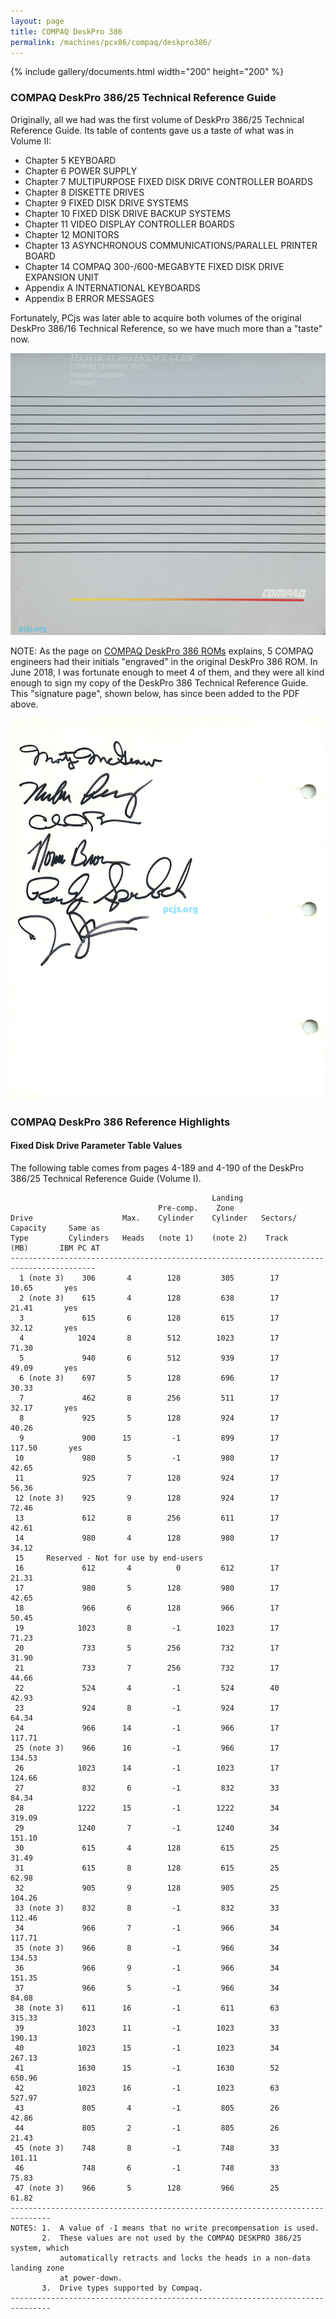 ```yaml
---
layout: page
title: COMPAQ DeskPro 386
permalink: /machines/pcx86/compaq/deskpro386/
---
```


{% include gallery/documents.html width="200" height="200" %}

### COMPAQ DeskPro 386/25 Technical Reference Guide

Originally, all we had was the first volume of DeskPro 386/25 Technical Reference Guide.  Its table of contents gave us a taste of what was in Volume II:

- Chapter 5 KEYBOARD
- Chapter 6 POWER SUPPLY
- Chapter 7 MULTIPURPOSE FIXED DISK DRIVE CONTROLLER BOARDS
- Chapter 8 DISKETTE DRIVES
- Chapter 9 FIXED DISK DRIVE SYSTEMS
- Chapter 10 FIXED DISK DRIVE BACKUP SYSTEMS
- Chapter 11 VIDEO DISPLAY CONTROLLER BOARDS
- Chapter 12 MONITORS
- Chapter 13 ASYNCHRONOUS COMMUNICATIONS/PARALLEL PRINTER BOARD
- Chapter 14 COMPAQ 300-/600-MEGABYTE FIXED DISK DRIVE EXPANSION UNIT
- Appendix A INTERNATIONAL KEYBOARDS
- Appendix B ERROR MESSAGES

Fortunately, PCjs was later able to acquire both volumes of the original DeskPro 386/16 Technical Reference, so we have much more than a "taste" now.

[![COMPAQ DeskPro 386/25 Technical Reference Guide (Volume I)](photos/COMPAQ_DeskPro_386-25_Technical_Reference_Guide-Vol1-1988-08.png)](https://1drv.ms/b/s!ArcO_mFRe1Z9gq5BThwmEpfyp0EBdA)

NOTE: As the page on [COMPAQ DeskPro 386 ROMs](/machines/pcx86/compaq/deskpro386/rom/#authors-of-the-compaq-deskpro-386-rom)
explains, 5 COMPAQ engineers had their initials "engraved" in the original DeskPro 386 ROM.  In June 2018, I was
fortunate enough to meet 4 of them, and they were all kind enough to sign my copy of the DeskPro 386 Technical Reference
Guide.  This "signature page", shown below, has since been added to the PDF above.

![COMPAQ DeskPro 386-25 Technical Reference Guide - Volume 1 - 1988-08 - Signatures](photos/COMPAQ_DeskPro_386-25_Technical_Reference_Guide-Vol1-1988-08-Signatures.png)

### COMPAQ DeskPro 386 Reference Highlights

#### Fixed Disk Drive Parameter Table Values

The following table comes from pages 4-189 and 4-190 of the DeskPro 386/25 Technical Reference Guide (Volume I).

                                                 Landing
                                     Pre-comp.    Zone
    Drive                    Max.    Cylinder    Cylinder   Sectors/   Capacity     Same as
    Type         Cylinders   Heads   (note 1)    (note 2)    Track       (MB)       IBM PC AT
    -----------------------------------------------------------------------------------------
      1 (note 3)    306       4        128         305        17        10.65       yes
      2 (note 3)    615       4        128         638        17        21.41       yes
      3             615       6        128         615        17        32.12       yes
      4            1024       8        512        1023        17        71.30
      5             940       6        512         939        17        49.09       yes
      6 (note 3)    697       5        128         696        17        30.33
      7             462       8        256         511        17        32.17       yes
      8             925       5        128         924        17        40.26
      9             900      15         -1         899        17       117.50       yes
     10             980       5         -1         980        17        42.65
     11             925       7        128         924        17        56.36
     12 (note 3)    925       9        128         924        17        72.46
     13             612       8        256         611        17        42.61
     14             980       4        128         980        17        34.12
     15     Reserved - Not for use by end-users
     16             612       4          0         612        17        21.31
     17             980       5        128         980        17        42.65
     18             966       6        128         966        17        50.45
     19            1023       8         -1        1023        17        71.23
     20             733       5        256         732        17        31.90
     21             733       7        256         732        17        44.66
     22             524       4         -1         524        40        42.93
     23             924       8         -1         924        17        64.34
     24             966      14         -1         966        17       117.71
     25 (note 3)    966      16         -1         966        17       134.53
     26            1023      14         -1        1023        17       124.66
     27             832       6         -1         832        33        84.34
     28            1222      15         -1        1222        34       319.09
     29            1240       7         -1        1240        34       151.10
     30             615       4        128         615        25        31.49
     31             615       8        128         615        25        62.98
     32             905       9        128         905        25       104.26
     33 (note 3)    832       8         -1         832        33       112.46
     34             966       7         -1         966        34       117.71
     35 (note 3)    966       8         -1         966        34       134.53
     36             966       9         -1         966        34       151.35
     37             966       5         -1         966        34        84.08
     38 (note 3)    611      16         -1         611        63       315.33
     39            1023      11         -1        1023        33       190.13
     40            1023      15         -1        1023        34       267.13
     41            1630      15         -1        1630        52       650.96
     42            1023      16         -1        1023        63       527.97
     43             805       4         -1         805        26        42.86
     44             805       2         -1         805        26        21.43
     45 (note 3)    748       8         -1         748        33       101.11
     46             748       6         -1         748        33        75.83
     47 (note 3)    966       5        128         966        25        61.82
    -------------------------------------------------------------------------------
    NOTES: 1.  A value of -1 means that no write precompensation is used.
           2.  These values are not used by the COMPAQ DESKPRO 386/25 system, which
               automatically retracts and locks the heads in a non-data landing zone
               at power-down.
           3.  Drive types supported by Compaq.
    -------------------------------------------------------------------------------
